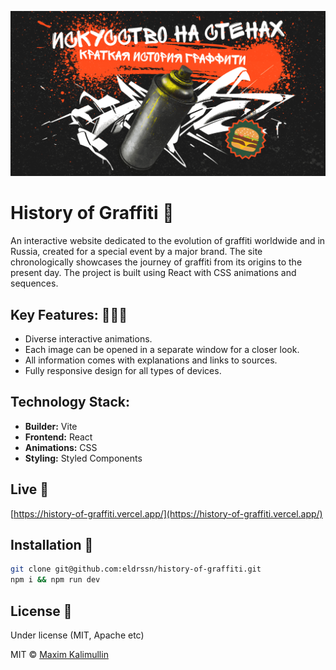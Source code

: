 <p align="center">
    <img src="https://github.com/eldrssn/history-of-graffiti/blob/master/public/share.png" alt="Screen Shot">
</p>

# History of Graffiti 🎨  
An interactive website dedicated to the evolution of graffiti worldwide and in Russia, created for a special event by a major brand. The site chronologically showcases the journey of graffiti from its origins to the present day. The project is built using React with CSS animations and sequences.

## Key Features: 🧑🏽‍💻  
- Diverse interactive animations.  
- Each image can be opened in a separate window for a closer look.  
- All information comes with explanations and links to sources.  
- Fully responsive design for all types of devices.  

## Technology Stack:  
- **Builder:** Vite  
- **Frontend:** React  
- **Animations:** CSS  
- **Styling:** Styled Components  

## Live 📍

[https://history-of-graffiti.vercel.app/](https://history-of-graffiti.vercel.app/) 

## Installation 💾

```bash
git clone git@github.com:eldrssn/history-of-graffiti.git
npm i && npm run dev
```

## License 🔱

Under license (MIT, Apache etc)

MIT © [Maxim Kalimullin]()